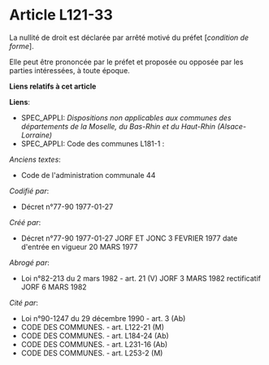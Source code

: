 # Article L121-33

La nullité de droit est déclarée par arrêté motivé du préfet [*condition de forme*].

Elle peut être prononcée par le préfet et proposée ou opposée par les parties intéressées, à toute époque.

**Liens relatifs à cet article**

**Liens**:

  - SPEC_APPLI: *Dispositions non applicables aux communes des départements de la Moselle, du Bas-Rhin et du Haut-Rhin (Alsace-Lorraine)*
  - SPEC_APPLI: Code des communes L181-1 :

_Anciens textes_:

  - Code de l'administration communale 44

_Codifié par_:

  - Décret n°77-90 1977-01-27

_Créé par_:

  - Décret n°77-90 1977-01-27 JORF ET JONC 3 FEVRIER 1977 date d'entrée en vigueur 20 MARS 1977

_Abrogé par_:

  - Loi n°82-213 du 2 mars 1982 - art. 21 (V) JORF 3 MARS 1982 rectificatif JORF 6 MARS 1982

_Cité par_:

  - Loi n°90-1247 du 29 décembre 1990 - art. 3 (Ab)
  - CODE DES COMMUNES. - art. L122-21 (M)
  - CODE DES COMMUNES. - art. L184-24 (Ab)
  - CODE DES COMMUNES. - art. L231-16 (Ab)
  - CODE DES COMMUNES. - art. L253-2 (M)
